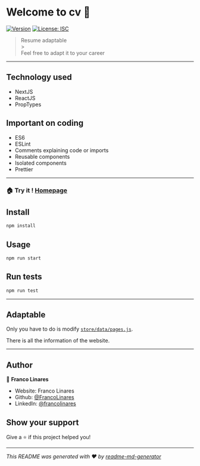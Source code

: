 # Welcome to cv 👋

[![Version](https://img.shields.io/npm/v/cv.svg)](https://www.npmjs.com/package/cv)
[![License: ISC](https://img.shields.io/badge/License-ISC-yellow.svg)](#)

> Resume adaptable
> <br /> > <br />
> Feel free to adapt it to your career

---

## Technology used

- NextJS
- ReactJS
- PropTypes

## Important on coding

- ES6
- ESLint
- Comments explaining code or imports
- Reusable components
- Isolated components
- Prettier

---

### 🏠 Try it ! [Homepage](https://resume-eight-eosin.vercel.app/)

## Install

```sh
npm install
```

## Usage

```sh
npm run start
```

## Run tests

```sh
npm run test
```

---

## Adaptable

Only you have to do is modify [`store/data/pages.js`](store/data/pages.js/).

There is all the information of the website.

---

## Author

👤 **Franco Linares**

- Website: Franco Linares
- Github: [@FrancoLinares](https://github.com/FrancoLinares)
- LinkedIn: [@francolinares](https://linkedin.com/in/francolinares)

## Show your support

Give a ⭐️ if this project helped you!

---

_This README was generated with ❤️ by [readme-md-generator](https://github.com/kefranabg/readme-md-generator)_

